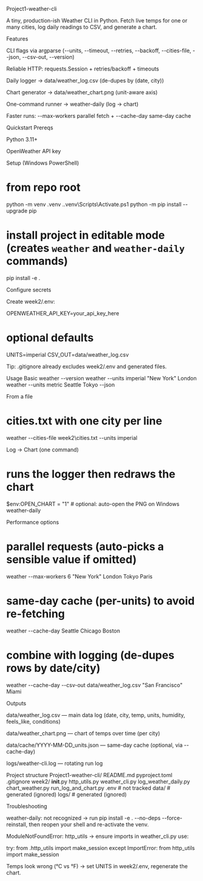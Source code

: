 Project1-weather-cli

A tiny, production-ish Weather CLI in Python.
Fetch live temps for one or many cities, log daily readings to CSV, and generate a chart.

Features

CLI flags via argparse (--units, --timeout, --retries, --backoff, --cities-file, --json, --csv-out, --version)

Reliable HTTP: requests.Session + retries/backoff + timeouts

Daily logger → data/weather_log.csv (de-dupes by (date, city))

Chart generator → data/weather_chart.png (unit-aware axis)

One-command runner → weather-daily (log → chart)

Faster runs: --max-workers parallel fetch + --cache-day same-day cache

Quickstart
Prereqs

Python 3.11+

OpenWeather API key

Setup (Windows PowerShell)
# from repo root
python -m venv .venv
.\.venv\Scripts\Activate.ps1
python -m pip install --upgrade pip

# install project in editable mode (creates `weather` and `weather-daily` commands)
pip install -e .

Configure secrets

Create week2/.env:

OPENWEATHER_API_KEY=your_api_key_here
# optional defaults
UNITS=imperial
CSV_OUT=data/weather_log.csv


Tip: .gitignore already excludes week2/.env and generated files.

Usage
Basic
weather --version
weather --units imperial "New York" London
weather --units metric Seattle Tokyo --json

From a file
# cities.txt with one city per line
weather --cities-file week2\cities.txt --units imperial

Log → Chart (one command)
# runs the logger then redraws the chart
$env:OPEN_CHART = "1"    # optional: auto-open the PNG on Windows
weather-daily

Performance options
# parallel requests (auto-picks a sensible value if omitted)
weather --max-workers 6 "New York" London Tokyo Paris

# same-day cache (per-units) to avoid re-fetching
weather --cache-day Seattle Chicago Boston

# combine with logging (de-dupes rows by date/city)
weather --cache-day --csv-out data/weather_log.csv "San Francisco" Miami

Outputs

data/weather_log.csv — main data log (date, city, temp, units, humidity, feels_like, conditions)

data/weather_chart.png — chart of temps over time (per city)

data/cache/YYYY-MM-DD_units.json — same-day cache (optional, via --cache-day)

logs/weather-cli.log — rotating run log

Project structure
Project1-weather-cli/
  README.md
  pyproject.toml
  .gitignore
  week2/
    __init__.py
    http_utils.py
    weather_cli.py
    log_weather_daily.py
    chart_weather.py
    run_log_and_chart.py
    .env                 # not tracked
  data/                  # generated (ignored)
  logs/                  # generated (ignored)

Troubleshooting

weather-daily: not recognized → run pip install -e . --no-deps --force-reinstall, then reopen your shell and re-activate the venv.

ModuleNotFoundError: http_utils → ensure imports in weather_cli.py use:

try:
    from .http_utils import make_session
except ImportError:
    from http_utils import make_session


Temps look wrong (°C vs °F) → set UNITS in week2/.env, regenerate the chart.
